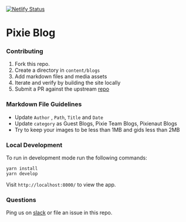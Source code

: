 [![Netlify Status](https://api.netlify.com/api/v1/badges/e0b67b72-c88e-4474-8083-097c91dfb2c5/deploy-status)](https://app.netlify.com/sites/distracted-beaver-cdfcdf/deploys)

# Pixie Blog

### Contributing

1. Fork this repo.
2. Create a directory in `content/blogs`
3. Add markdown files and media assets
4. Iterate and verify by building the site locally
5. Submit a PR against the upstream  [repo](https://github.com/pixie-labs/pixie-blog)


### Markdown File Guidelines

- Update `Author` , `Path`, `Title` and `Date`
- Update `category` as Guest Blogs, Pixie Team Blogs, Pixienaut Blogs
- Try to keep your images to be less than 1MB and gids less than 2MB


### Local Development

To run in development mode run the following commands:

```
yarn install
yarn develop
```

Visit `http://localhost:8000/` to view the app.


### Questions

Ping us on [slack](https://slackin.withpixie.ai/) or file an issue in this repo. 